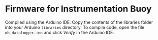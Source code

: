 # Firmware for Instrumentation Buoy

Compiled using the Arduino IDE. Copy the contents of the libraries folder into your Arduino `libraries` directory. To compile code, open the file `ob_datalogger.ino` and click *Verify* in the Arduino IDE.
